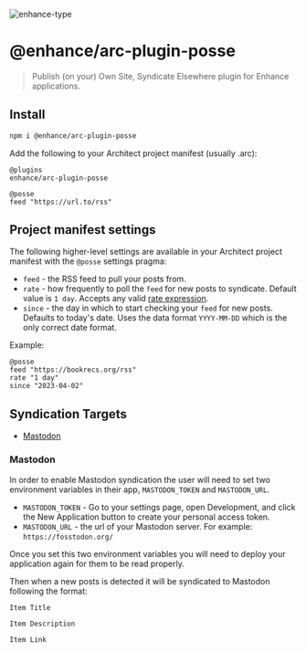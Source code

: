 ![enhance-type](https://user-images.githubusercontent.com/76308/223593101-1f65f07f-49c4-4a13-9203-4ab4ff72f097.svg)

# @enhance/arc-plugin-posse

> Publish (on your) Own Site, Syndicate Elsewhere plugin for Enhance applications.

## Install

```bash
npm i @enhance/arc-plugin-posse
```

Add the following to your Architect project manifest (usually .arc):

```
@plugins
enhance/arc-plugin-posse

@posse
feed "https://url.to/rss"
```

## Project manifest settings

The following higher-level settings are available in your Architect project manifest with the `@posse` settings pragma:
- `feed` - the RSS feed to pull your posts from.
- `rate` - how frequently to poll the `feed` for new posts to syndicate. Default value is `1 day`. Accepts any valid [rate expression](https://docs.aws.amazon.com/AmazonCloudWatch/latest/events/ScheduledEvents.html#RateExpressions).
- `since` - the day in which to start checking your `feed` for new posts. Defaults to today's date. Uses the data format `YYYY-MM-DD` which is the only correct date format.

Example:

```arc
@posse
feed "https://bookrecs.org/rss"
rate "1 day"
since "2023-04-02"
```

## Syndication Targets

- [Mastodon](#mastodon)

### Mastodon

In order to enable Mastodon syndication the user will need to set two environment variables in their app, `MASTODON_TOKEN` and `MASTODON_URL`.

- `MASTODON_TOKEN` - Go to your settings page, open Development, and click the New Application button to create your personal access token.
- `MASTODON_URL` - the url of your Mastodon server. For example: `https://fosstodon.org/`

Once you set this two environment variables you will need to deploy your application again for them to be read properly.

Then when a new posts is detected it will be syndicated to Mastodon following the format:

```
Item Title

Item Description

Item Link
```



